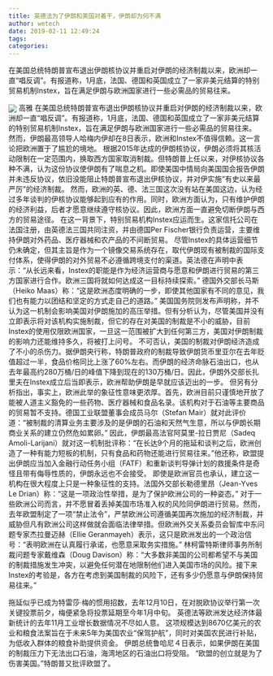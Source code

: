 ```yaml
---
title: 英德法为了伊朗和美国对着干，伊朗却为何不满
author: wetech
date: 2019-02-11 12:49:24
tags: 
categories: 
---
```

在美国总统特朗普宣布退出伊朗核协议并重启对伊朗的经济制裁以来，欧洲却一直“唱反调”。有报道称，1月底，法国、德国和英国成立了一家非美元结算的特别贸易机制Instex，旨在满足伊朗与欧洲国家进行一些必需品的贸易往来。
<!-- more -->
<img align="center" border="0" src="https://imgcdn.yicai.com/uppics/images/2019/02/f8df0cbde180a5add94cff9a035eed83.jpg" />
高雅
在美国总统特朗普宣布退出伊朗核协议并重启对伊朗的经济制裁以来，欧洲却一直“唱反调”。有报道称，1月底，法国、德国和英国成立了一家非美元结算的特别贸易机制Instex，旨在满足伊朗与欧洲国家进行一些必需品的贸易往来。
然而，伊朗最高领导人哈梅内伊却在8日表示，欧洲和Instex不值得信赖。这一言论把欧洲置于了尴尬的境地。
根据2015年达成的伊朗核协议，伊朗必须将其核活动限制在一定范围内，换取西方国家取消制裁。但特朗普上任以来，对伊核协议各种不满，认为这份协议使伊朗有了喘息之机。即使美国中情局向美国国会报告伊朗并未违反协议，依旧没能阻止特朗普宣布退出伊核协议，并对伊实施“有史以来最严厉”的经济制裁。
然而，欧洲的英、德、法三国这次没有站在美国这边，认为经过多年谈判的伊核协议能够起到应有的作用。同时，欧洲方面认为，只有维护伊朗的经济利益，后者才愿意继续遵守核协议。因此，欧洲方面一直避免切断伊朗与西方的贸易途径。
在这一背景下，特别贸易机构Instex应运而生。这家信托公司在法国注册，由英德法三国共同注资，并由德国Per Fischer银行负责运营，主要维持伊朗对外药品、医疗器械和农产品的不间断贸易。
尽管Instex的具体运营细节仍未确定，但其主旨是作为一个镜像交易系统存在，取代伊朗现有被制裁的国际支付体系，使得伊朗的对外贸易不必遵循跨境支付的渠道。英法德在声明中表示：“从长远来看，Instex的职能是作为经济运营商与愿意和伊朗进行贸易的第三方国家进行合作。欧洲三国将就如何达成这一目标持续探索。”
德国外交部长马斯（Heiko Maas）称：“这是欧洲态度明确的一步，即使其他国家有不同的意见，我们也有能力以团结和坚定的方式走自己的道路。”
美国国务院则发布声明称，并不认为这一机制会影响美国对伊朗施加的高压举措。但有分析认为，尽管美国并没有立即表示将对该机构实施制裁，但它的存在对美国的制裁是不小的威胁，目前Instex的使用仅限欧洲国家，一旦这一范围被扩大到任何第三方，美国对伊朗制裁的影响力还能维持多久，将被打上问号。
不可否认，美国的制裁对伊朗经济造成了不小的杀伤力。据伊朗央行称，特朗普政府的制裁导致伊朗货币里亚尔在去年贬值超过一半，食品价格同比上涨了60%左右。而伊朗的经济命脉石油出口，也从去年最高约280万桶/日的峰值下降到现在的130万桶/日。因此，伊朗外交部长扎里夫在Instex成立后当即表示，欧洲帮助伊朗是早就应该迈出的一步。
但另有分析指出，事实上，欧洲此举的象征性意味更浓厚。首先，欧洲目前只谨慎地开放了能被人道主义豁免的一些药物、医疗器械和食品名录。该机构对于石油等主要商品的贸易暂不支持。德国工业联盟董事会成员马尔（Stefan Mair）就对此评价道：“被制裁的清算业务主要涉及的是伊朗的石油和天然气生意，所以与伊朗长期商业关系的建立仍然危如累卵。”
因此，伊朗最高法官阿莫里-拉日贾尼（Sadeq Amoli-Larijani）就对这一机制批评称：“在长达9个月的拖延和谈判之后，欧洲创造了一种有能力短板的机制，只有食品和药物还能进行贸易往来。”他还称，欧盟提出伊朗应当加入金融行动任务小组（FATF）和重新谈判导弹计划的救援条件是奇怪且带有侮辱性质的，伊朗永远也不会接受。
即使是欧洲官员也承认，建立这一机构在很大程度上只是一种象征性的支持。法国外交部长勒德里昂（Jean-Yves Le Drian）称：“这是一项政治性举措，是为了保护欧洲公司的一种姿态。”
对于一些欧洲公司而言，并不愿冒着丢掉美国市场准入权的风险同伊朗进行贸易。然而，去年欧盟制定了一项“禁止法令”，严禁欧洲公司遵循美国再次施加的经济制裁，并威胁但凡有欧洲公司这样做就会面临法律举措。但欧洲外交关系委员会智库中东问题专家杰拉曼迈赫（Ellie Geranmayeh）表示，这只是欧洲发出的一个政治信号：“表明欧洲在认真履行承诺，也愿意采取务实措施。”
林柯雷特斯律师事务所制裁问题专家戴维森（Doug Davison）称：“大多数非美国的公司都希望不与美国的制裁措施发生冲突，以避免任何潜在地限制他们进入美国市场的风险。接下来Instex的考验是，各方在考虑到美国制裁的风险下，还有多少仍愿意与伊朗保持贸易往来。”
 
 
拖延似乎已成为特雷莎·梅的惯用招数，去年12月10日，在对脱欧协议举行第一次关键投票前夕，梅便紧急将投票延期至今年1月中旬。
英德法等欧洲发达经济体最新统计的去年11月工业增长数据情况不尽如人意。
这项规模达到8670亿美元的农业和粮食法案旨在于未来5年为美国农业“保驾护航”，同时对美国农民进行补贴，为低收入群体的粮食补助提供资金。
伊朗总统鲁哈尼４日表示，如果伊朗在美国的制裁压力下无法出口石油，海湾地区的石油出口将受阻。
“欧盟的创立就是为了伤害美国。”特朗普又批评欧盟了。
